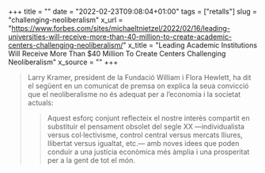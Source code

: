 +++
title = ""
date = "2022-02-23T09:08:04+01:00"
tags = ["retalls"]
slug = "challenging-neoliberalism"
x_url = "https://www.forbes.com/sites/michaeltnietzel/2022/02/16/leading-universities-will-receive-more-than-40-million-to-create-academic-centers-challenging-neoliberalism/"
x_title = "Leading Academic Institutions Will Receive More Than $40 Million To Create Centers Challenging Neoliberalism"
x_source = ""
+++


> Larry Kramer, president de la Fundació William i Flora Hewlett, ha dit el següent en un comunicat de premsa on explica la seua convicció que el neoliberalisme no és adequat per a l’economia i la societat actuals:
> 
> > Aquest esforç conjunt reflecteix el nostre interès compartit en substituir el pensament obsolet del segle XX —individualista versus col·lectivisme, control central versus mercats lliures, llibertat versus igualtat, etc.— amb noves idees que poden conduir a una justícia econòmica més àmplia i una prosperitat per a la gent de tot el món.
